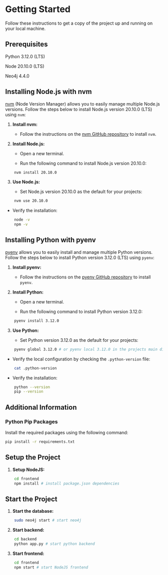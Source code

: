 # Getting Started

Follow these instructions to get a copy of the project up and running on your local machine.

## Prerequisites

Python 3.12.0 (LTS)

Node 20.10.0 (LTS)

Neo4j 4.4.0

## Installing Node.js with nvm

[nvm](https://github.com/nvm-sh/nvm) (Node Version Manager) allows you to easily manage multiple Node.js versions. Follow the steps below to install Node.js version 20.10.0 (LTS) using `nvm`:

1. **Install nvm:**

   - Follow the instructions on the [nvm GitHub repository](https://github.com/nvm-sh/nvm#install--update-script) to install `nvm`.

2. **Install Node.js:**

   - Open a new terminal.

   - Run the following command to install Node.js version 20.10.0:

```bash
    nvm install 20.10.0
```

3. **Use Node.js:**

   - Set Node.js version 20.10.0 as the default for your projects:

```bash
    nvm use 20.10.0
```

   - Verify the installation:

```bash
    node -v
    npm -v
```

## Installing Python with pyenv

[pyenv](https://github.com/pyenv/pyenv) allows you to easily install and manage multiple Python versions. Follow the steps below to install Python version 3.12.0 (LTS) using `pyenv`:

1. **Install pyenv:**

   - Follow the instructions on the [pyenv GitHub repository](https://github.com/pyenv/pyenv#installation) to install `pyenv`.

2. **Install Python:**

   - Open a new terminal.

   - Run the following command to install Python version 3.12.0:

```bash
    pyenv install 3.12.0
```

3. **Use Python:**

   - Set Python version 3.12.0 as the default for your projects:

```bash
    pyenv global 3.12.0 # or pyenv local 3.12.0 in the projects main directory
```

   - Verify the local configuration by checking the `.python-version` file:
```bash
    cat .python-version
```

   - Verify the installation:

```bash
    python --version
    pip --version
```

## Additional Information

### Python Pip Packages

Install the required packages using the following command:

```bash
pip install -r requirements.txt
```

## Setup the Project

1. **Setup NodeJS:**

```bash
    cd frontend
    npm install # install package.json dependencies
```

## Start the Project

1. **Start the database:**

```bash
    sudo neo4j start # start neo4j
```

2. **Start backend:**

```bash
    cd backend
    python app.py # start python backend
```

3. **Start frontend:**

```bash
    cd frontend
    npm start # start NodeJS frontend
```